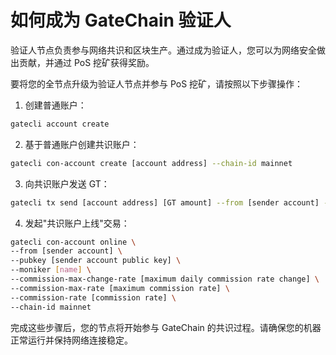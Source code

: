 # 如何成为 GateChain 验证人

验证人节点负责参与网络共识和区块生产。通过成为验证人，您可以为网络安全做出贡献，并通过 PoS 挖矿获得奖励。

要将您的全节点升级为验证人节点并参与 PoS 挖矿，请按照以下步骤操作：

1. 创建普通账户：
```bash
gatecli account create
```

2. 基于普通账户创建共识账户：
```bash
gatecli con-account create [account address] --chain-id mainnet
```

3. 向共识账户发送 GT：
```bash
gatecli tx send [account address] [GT amount] --from [sender account] --fees [fee amount] --chain-id [chain ID] -y
```

4. 发起"共识账户上线"交易：
```bash
gatecli con-account online \
--from [sender account] \
--pubkey [sender account public key] \
--moniker [name] \
--commission-max-change-rate [maximum daily commission rate change] \
--commission-max-rate [maximum commission rate] \
--commission-rate [commission rate] \
--chain-id mainnet
```

完成这些步骤后，您的节点将开始参与 GateChain 的共识过程。请确保您的机器正常运行并保持网络连接稳定。

